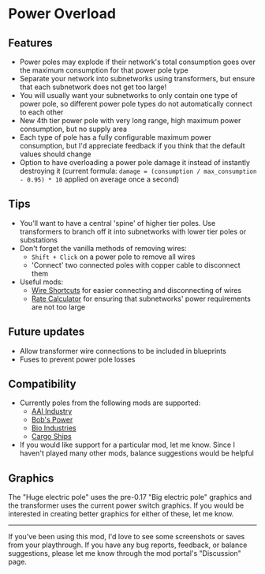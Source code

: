 # Power Overload

## Features
- Power poles may explode if their network's total consumption goes over the maximum consumption for that power pole type
- Separate your network into subnetworks using transformers, but ensure that each subnetwork does not get too large!
- You will usually want your subnetworks to only contain one type of power pole, so different power pole types do not automatically connect to each other
- New 4th tier power pole with very long range, high maximum power consumption, but no supply area
- Each type of pole has a fully configurable maximum power consumption, but I'd appreciate feedback if you think that the default values should change
- Option to have overloading a power pole damage it instead of instantly destroying it (current formula: `damage = (consumption / max_consumption - 0.95) * 10` applied on average once a second)

## Tips
- You'll want to have a central 'spine' of higher tier poles. Use transformers to branch off it into subnetworks with lower tier poles or substations
- Don't forget the vanilla methods of removing wires:
    - `Shift + Click` on a power pole to remove all wires
    - 'Connect' two connected poles with copper cable to disconnect them
- Useful mods:
    - [Wire Shortcuts](https://mods.factorio.com/mod/WireShortcutshttps://mods.factorio.com/mod/WireShortcuts) for easier connecting and disconnecting of wires
    - [Rate Calculator](https://mods.factorio.com/mod/RateCalculator) for ensuring that subnetworks' power requirements are not too large

## Future updates
- Allow transformer wire connections to be included in blueprints
- Fuses to prevent power pole losses

## Compatibility
- Currently poles from the following mods are supported:
    - [AAI Industry](https://mods.factorio.com/mod/aai-industry)
    - [Bob's Power](https://mods.factorio.com/mod/bobpower)
    - [Bio Industries](https://mods.factorio.com/mod/Bio_Industries)
    - [Cargo Ships](https://mods.factorio.com/mod/cargo-ships)
- If you would like support for a particular mod, let me know. Since I haven't played many other mods, balance suggestions would be helpful

## Graphics
The "Huge electric pole" uses the pre-0.17 "Big electric pole" graphics and the transformer uses the current power switch graphics. If you would be interested in creating better graphics for either of these, let me know.

---

If you've been using this mod, I'd love to see some screenshots or saves from your playthrough.
If you have any bug reports, feedback, or balance suggestions, please let me know through the mod portal's "Discussion" page.